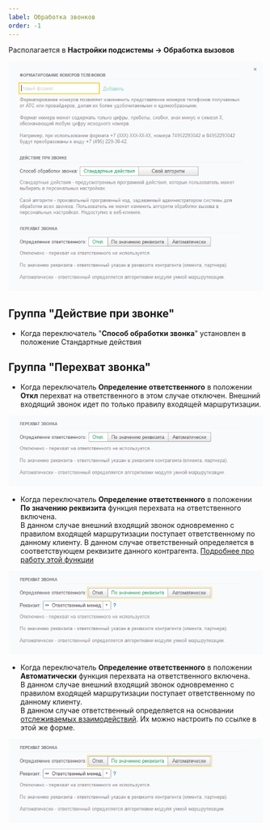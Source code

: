 ```yaml
---
label: Обработка звонков
order: -1
---
```

Располагается в **Настройки подсистемы -> Обработка вызовов**

<img src="/assets/root-guides/parametri_podsystemi_tel/obrabotka_zvonkov/obr_zv_0.png" 
    class="miko-shadow" 
/>

## Группа "Действие при звонке"

- Когда переключатель "**Способ обработки звонка**" установлен в положение Стандартные действия

## Группа "Перехват звонка"

- Когда переключатель **Определение ответственного** в положении **Откл** перехват на ответственного в этом случае отключен.
Внешний входящий звонок идет по только правилу входящей маршрутизации. 

<img src="/assets/root-guides/parametri_podsystemi_tel/obrabotka_zvonkov/obr_zv_1.png" 
    class="miko-shadow" 
/> 

- Когда переключатель **Определение ответственного** в положении **По значению реквизита** функция перехвата на ответственного включена. <br>
В данном случае внешний входящий звонок одновременно с правилом входящей маршрутизации поступает ответственному по данному клиенту. В данном случае ответственный определяется в соответствующем реквизите данного контрагента. [Подробнее про работу этой функции](/user-guides/panel/call-pickup)

<img src="/assets/root-guides/parametri_podsystemi_tel/obrabotka_zvonkov/obr_zv_2.png" 
    class="miko-shadow" 
/> 

- Когда переключатель **Определение ответственного** в положении **Автоматически** функция перехвата на ответственного включена. <br>
В данном случае внешний входящий звонок одновременно с правилом входящей маршрутизации поступает ответственному по данному клиенту. <br> В данном случае ответственный определяется на основании [отслеживаемых взаимодействий](/user-guides/routing#определение-взаимодействий-на-основании-которых-будет-строиться-таблица-маршрутизации). Их можно настроить по ссылке в этой же форме.

<img src="/assets/root-guides/parametri_podsystemi_tel/obrabotka_zvonkov/obr_zv_2.png" 
    class="miko-shadow" 
/> 

